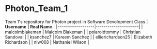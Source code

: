 # Photon_Team_1
Team 1's repository for Photon project in Software Devolopment Class
| **Username**      | **Real Name**        |
|-------------------|----------------------|
| malcolmblakeman   | Malcolm Blakeman     |
| polaroidtommy     | Christian Sandoval   |
| ksanchez7         | Kareem Sanchez       |
| ellierichardson25 | Elizabeth Richardson |
| nlw008            | Nathaniel Wilson     |
